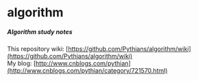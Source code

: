 # algorithm

##### Algorithm study notes

This repository wiki: [https://github.com/Pythians/algorithm/wiki](https://github.com/Pythians/algorithm/wiki)  
My blog: [http://www.cnblogs.com/pythian](http://www.cnblogs.com/pythian/category/721570.html)
